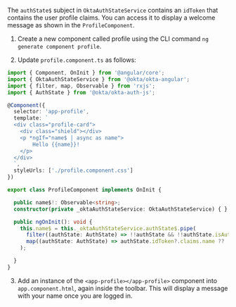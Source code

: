 The `authState$` subject in `OktaAuthStateService` contains an `idToken` that contains the user profile claims. You can access it to display a welcome message as shown in the `ProfileComponent`.

1. Create a new component called profile using the CLI command `ng generate component profile`.

2. Update `profile.component.ts` as follows:

```ts
import { Component, OnInit } from '@angular/core';
import { OktaAuthStateService } from '@okta/okta-angular';
import { filter, map, Observable } from 'rxjs';
import { AuthState } from '@okta/okta-auth-js';

@Component({
  selector: 'app-profile',
  template: `
  <div class="profile-card">
    <div class="shield"></div>
    <p *ngIf="name$ | async as name">
        Hello {{name}}!
    </p>
  </div>
  `,
  styleUrls: ['./profile.component.css']
})

export class ProfileComponent implements OnInit {

  public name$!: Observable<string>;
  constructor(private _oktaAuthStateService: OktaAuthStateService) { }

  public ngOnInit(): void {
    this.name$ = this._oktaAuthStateService.authState$.pipe(
      filter((authState: AuthState) => !!authState && !!authState.isAuthenticated),
      map((authState: AuthState) => authState.idToken?.claims.name ?? '')
    );

  }
}
```

3. Add an instance of the `<app-profile></app-profile>` component into `app.component.html`, again inside the toolbar. This will display a message with your name once you are logged in.